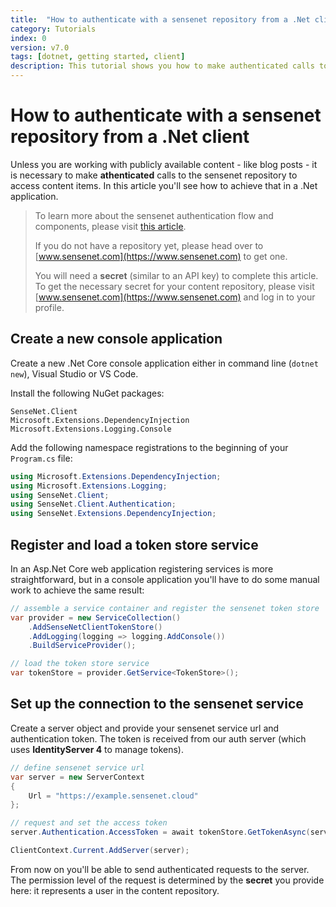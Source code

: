 ```yaml
---
title:  "How to authenticate with a sensenet repository from a .Net client"
category: Tutorials
index: 0
version: v7.0
tags: [dotnet, getting started, client]
description: This tutorial shows you how to make authenticated calls to sensenet using the .Net client API.
---
```


# How to authenticate with a sensenet repository from a .Net client
Unless you are working with publicly available content - like blog posts - it is necessary to make **athenticated** calls to the sensenet repository to access content items. In this article you'll see how to achieve that in a .Net application.

> To learn more about the sensenet authentication flow and components, please visit [this article]().
>
> If you do not have a repository yet, please head over to [www.sensenet.com](https://www.sensenet.com) to get one.
>
> You will need a **secret** (similar to an API key) to complete this article. To get the necessary secret for your content repository, please visit [www.sensenet.com](https://www.sensenet.com) and log in to your profile.

## Create a new console application
Create a new .Net Core console application either in command line (`dotnet new`), Visual Studio or VS Code.

Install the following NuGet packages:

```
SenseNet.Client
Microsoft.Extensions.DependencyInjection
Microsoft.Extensions.Logging.Console
```

Add the following namespace registrations to the beginning of your `Program.cs` file:

```csharp
using Microsoft.Extensions.DependencyInjection;
using Microsoft.Extensions.Logging;
using SenseNet.Client;
using SenseNet.Client.Authentication;
using SenseNet.Extensions.DependencyInjection;
```

## Register and load a token store service
In an Asp.Net Core web application registering services is more straightforward, but in a console application you'll have to do some manual work to achieve the same result:

```csharp
// assemble a service container and register the sensenet token store
var provider = new ServiceCollection()
    .AddSenseNetClientTokenStore()
    .AddLogging(logging => logging.AddConsole())
    .BuildServiceProvider();

// load the token store service
var tokenStore = provider.GetService<TokenStore>();
```

## Set up the connection to the sensenet service
Create a server object and provide your sensenet service url and authentication token. The token is received from our auth server (which uses **IdentityServer 4** to manage tokens). 

```csharp
// define sensenet service url
var server = new ServerContext
{
    Url = "https://example.sensenet.cloud"
};

// request and set the access token
server.Authentication.AccessToken = await tokenStore.GetTokenAsync(server, "secret");

ClientContext.Current.AddServer(server);
```

From now on you'll be able to send authenticated requests to the server. The permission level of the request is determined by the **secret** you provide here: it represents a user in the content repository.